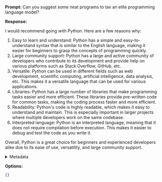 **Prompt:**
Can you suggest some neat programs to tax an elite programming language model?

**Response:**


I would recommend going with Python. Here are a few reasons why:

1. Easy to learn and understand: Python has a simple and easy-to-understand syntax that is similar to the English language, making it easier for beginners to grasp the concepts of programming quickly.
2. Large community support: Python has a large and active community of developers who contribute to its development and provide help on various platforms such as Stack Overflow, GitHub, etc.
3. Versatile: Python can be used in different fields such as web development, scientific computing, artificial intelligence, data analysis, etc. This makes it a versatile language that can be used for various applications.
4. Libraries: Python has a large number of libraries that make programming tasks easier and more efficient. These libraries provide pre-written code for common tasks, making the coding process faster and more efficient.
5. Readability: Python's code is highly readable, which makes it easy to understand and maintain. This is especially important in larger projects where multiple developers work on the same codebase.
6. Interpreted language: Python is an interpreted language, meaning that it does not require compilation before execution. This makes it easier to debug and test the code as you write it.

Overall, Python is a great choice for beginners and experienced developers alike due to its ease of use, versatility, and large community support.

<details><summary>Metadata</summary>

- Duration: 35118 ms
- Datetime: 2024-01-11T18:05:14.513892
- Model: dolphin-2.5-mixtral-8x7b

</details>

**Options:**
```json
{}
```

